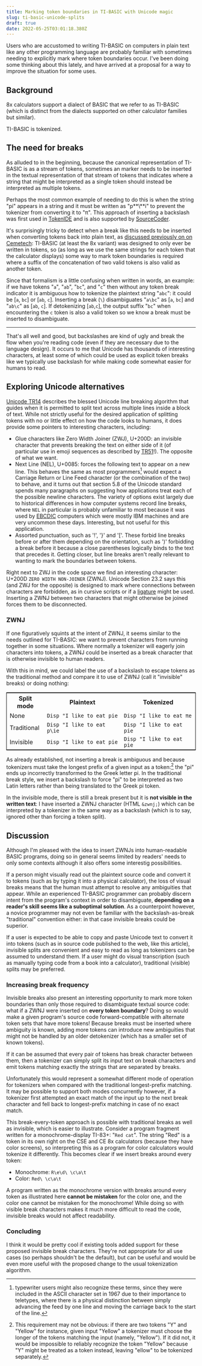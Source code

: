 ```yaml
---
title: Marking token boundaries in TI-BASIC with Unicode magic
slug: ti-basic-unicode-splits
draft: true
date: 2022-05-25T03:01:18.380Z
---
```

Users who are accustomed to writing TI-BASIC on computers in plain text like any other programming language are probably familiar with sometimes needing to explicitly mark where token boundaries occur. I've been doing some thinking about this lately, and have arrived at a proposal for a way to improve the situation for some uses.

## Background

8x calculators support a dialect of BASIC that we refer to as TI-BASIC (which is distinct from the dialects supported on other calculator families but similar).

TI-BASIC is tokenized.

## The need for breaks

As alluded to in the beginning, because the canonical representation of TI-BASIC is as a stream of tokens, sometimes an marker needs to be inserted in the textual representation of that stream of tokens that indicates where a string that might be interpreted as a single token should instead be interpreted as multiple tokens.

Perhaps the most common example of needing to do this is when the string "pi" appears in a string and it must be written as "p**\\**i" to prevent the tokenizer from converting it to "π". This approach of inserting a backslash was first used in [Token](https://www.cemetech.net/downloads/files/515)[IDE](url=https://www.ticalc.org/archives/files/fileinfo/433/43315.html) and is also supported by [SourceCoder](https://www.cemetech.net/sc/).

It's surprisingly tricky to detect when a break like this needs to be inserted when converting tokens back into plain text, as [discussed previously on on Cemetech](https://www.cemetech.net/forum/viewtopic.php?p=296823): TI-BASIC (at least the 8x variant) was designed to only ever be written in tokens, so (as long as we use the same strings for each token that the calculator displays) some way to mark token boundaries is required where a suffix of the concatenation of two valid tokens is also valid as another token.

Since that formalism is a little confusing when written in words, an example: if we have tokens "`a`", "`ab`", "`bc`", and "`c`" then without any token break indicator it is ambiguous how to tokenize the plaintext string "`abc`": it could be [`a`, `bc`] or [`ab`, `c`]. Inserting a break (`\`) disambiguates "`a\bc`" as [`a`, `bc`] and "`ab\c`" as [`ab`, `c`]. If detokenizing [`ab`,`c`], the output suffix "`bc`" when encountering the `c` token is also a valid token so we know a break must be inserted to disambiguate.

---

That's all well and good, but backslashes are kind of ugly and break the flow when you're reading code (even if they are necessary due to the language design). It occurs to me that Unicode has thousands of interesting characters, at least some of which could be used as explicit token breaks like we typically use backslash for while making code somewhat easier for humans to read.

## Exploring Unicode alternatives

[Unicode TR14](https://www.unicode.org/reports/tr14/) describes the blessed Unicode line breaking algorithm that guides when it is permitted to split text across multiple lines inside a block of text. While not strictly useful for the desired application of splitting tokens with no or little effect on how the code looks to humans, it does provide some pointers to interesting characters, including:
 * Glue characters like Zero Width Joiner (ZWJ), U+200D: an invisible character that prevents breaking the text on either side of it (of particular use in emoji sequences as described by [TR51](https://www.unicode.org/reports/tr51/)!). The opposite of what we want.
 * Next Line (NEL), U+0085: forces the following text to appear on a new line. This behaves the same as most programmers[^typewriters] would expect a Carriage Return or Line Feed character (or the combination of the two) to behave, and it turns out that section 5.8 of the Unicode standard spends many paragraphs on suggesting how applications treat each of the possible newline characters. The variety of options exist largely due to historical differences in how computer systems record line breaks, where `NEL` in particular is probably unfamiliar to most because it was used by [EBCDIC](https://en.wikipedia.org/wiki/EBCDIC) computers which were mostly IBM machines and are very uncommon these days. Interesting, but not useful for this application.
 * Assorted punctuation, such as '!', '}' and '['. These forbid line breaks before or after them depending on the orientation, such as ')' forbidding a break before it because a close parentheses logically binds to the text that precedes it. Getting closer, but line breaks aren't really relevant to wanting to mark the boundaries between tokens.

[^typewriters]: typewriter users might also recognize these terms, since they were included in the ASCII character set in 1967 due to their importance to teletypes, where there is a physical distinction between simply advancing the feed by one line and moving the carriage back to the start of the line.

Right next to ZWJ in the code space we find an interesting character: U+200D `ZERO WIDTH NON-JOINER` (ZWNJ). Unicode Section 23.2 says this (and ZWJ for the opposite) is designed to mark where connections between characters are forbidden, as in cursive scripts or if a [ligature](https://en.wikipedia.org/wiki/Ligature_(writing)) might be used. Inserting a ZWNJ between two characters that might otherwise be joined forces them to be disconnected.

### ZWNJ

If one figuratively squints at the intent of ZWNJ, it seems similar to the needs outlined for TI-BASIC: we want to prevent characters from running together in some situations. Where normally a tokenizer will eagerly join characters into tokens, a ZWNJ could be inserted as a break character that is otherwise invisible to human readers.

With this in mind, we could label the use of a backslash to escape tokens as the traditional method and compare it to use of ZWNJ (call it "invisible" breaks) or doing nothing:

<table style="border: 1px solid black; width: 100%">
  <tr><th>Split mode</th><th>Plaintext</th><th>Tokenized</th></tr>
  <tr><td>None</td><td><code>Disp "I like to eat pie</code></td><td><code>Disp "I like to eat &pi;e</code</td></tr>
  <tr><td>Traditional</td><td><code>Disp "I like to eat p\ie</code></td><td><code>Disp "I like to eat pie</code></td></tr>
  <tr><td>Invisible</td><td><code>Disp "I like to eat p&zwnj;ie</code></td><td><code>Disp "I like to eat pie</code</td></tr>
</table>

As already established, not inserting a break is ambiguous and because tokenizers must take the longest prefix of a given input as a token:[^prefix] the "pi" ends up incorrectly transformed to the Greek letter pi. In the traditional break style, we insert a backslash to force "pi" to be interpreted as two Latin letters rather than being translated to the Greek pi token.

[^prefix]: This requirement may not be obvious: if there are two tokens "Y" and "Yellow" for instance, given input "Yellow" a tokenizer must choose the longer of the tokens matching the input (namely, "Yellow"). If it did not, it would be impossible to reliably recognize the token "Yellow" because "Y" might be treated as a token instead, leaving "ellow" to be tokenized separately.

In the invisible mode, there is still a break present but it is **not visible in the written text**: I have inserted a ZWNJ character (HTML `&zwnj;`) which can be interpreted by a tokenizer in the same way as a backslash (which is to say, ignored other than forcing a token split).

## Discussion

Although I'm pleased with the idea to insert ZWNJs into human-readable BASIC programs, doing so in general seems limited by readers' needs to only some contexts although it also offers some interestig possibilities.

If a person might visually read out the plaintext source code and convert it to tokens (such as by typing it into a physical calculator), the loss of visual breaks means that the human must attempt to resolve any ambiguities that appear. While an experienced TI-BASIC programmer can probably discern intent from the program's context in order to disambiguate, **depending on a reader's skill seems like a suboptimal solution**. As a counterpoint however, a novice programmer may not even be familiar with the backslash-as-break "traditional" convention either: in that case invisible breaks could be superior.

If a user is expected to be able to copy and paste Unicode text to convert it into tokens (such as in source code published to the web, like this article), invisible splits are convenient and easy to read as long as tokenizers can be assumed to understand them. If a user might do visual transcription (such as manually typing code from a book into a calculator), traditional (visible) splits may be preferred.

### Increasing break frequency

Invisible breaks also present an interesting opportunity to mark more token boundaries than only those required to disambiguate textual source code: what if a ZWNJ were inserted on **every token boundary**? Doing so would make a given program's source code forward-compatible with alternate token sets that have more tokens! Because breaks must be inserted where ambiguity is known, adding more tokens can introduce new ambiguities that might not be handled by an older detokenizer (which has a smaller set of known tokens).

If it can be assumed that every pair of tokens has break character between them, then a tokenizer can simply split its input text on break characters and emit tokens matching exactly the strings that are separated by breaks.

Unfortunately this would represent a somewhat different mode of operation for tokenizers when compared with the traditional longest-prefix matching. It may be possible to support both modes concurrently however, if a tokenizer first attempted an exact match of the input up to the next break character and fell back to longest-prefix matching in case of no exact match.

This break-every-token approach is possible with traditional breaks as well as invisible, which is easier to illustrate. Consider a program fragment written for a monochrome-display TI-83+: "`Red cat`". The string "Red" is a token in its own right on the CSE and CE 8x calculators (because they have color screens), so interpreting this as a program for color calculators would tokenize it differently. This becomes clear if we insert breaks around every token:

 * Monochrome: `R\e\d\ \c\a\t`
 * Color: `Red\ \c\a\t`

A program written as the monochrome version with breaks around every token as illustrated here **cannot be mistaken** for the color one, and the color one cannot be mistaken for the monochrome! While doing so with visible break characters makes it much more difficult to read the code, invisible breaks would not affect readability.

### Concluding

I think it would be pretty cool if existing tools added support for these proposed invisible break characters. They're not appropriate for all use cases (so perhaps shouldn't be the default), but can be useful and would be even more useful with the proposed change to the usual tokenization algorithm.